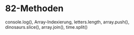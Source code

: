 # 82-Methoden
console.log(), Array-Indexierung, letters.length, array.push(), dinosaurs.slice(), array.join(), time.split()
